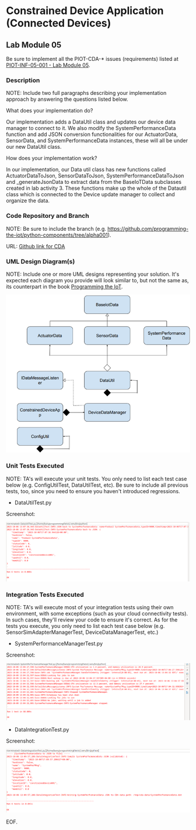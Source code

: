 # Constrained Device Application (Connected Devices)

## Lab Module 05

Be sure to implement all the PIOT-CDA-* issues (requirements) listed at [PIOT-INF-05-001 - Lab Module 05](https://github.com/orgs/programming-the-iot/projects/1#column-10488421).

### Description

NOTE: Include two full paragraphs describing your implementation approach by answering the questions listed below.

What does your implementation do? 

Our implementation adds a DataUtil class and updates our device data manager to connect to it. We also modify the SystemPerformanceData function and add JSON conversion functionalities for our ActuatorData, SensorData, and SystemPerformanceData instances, these will all be under our new DataUtil class.

How does your implementation work?

In our implementation, our Data util class has new functions called ActuatorDataToJson, SensorDataToJson, SystemPerformanceDataToJson and _generateJsonData to extract data from the BaseIoTData subclasses created in lab activity 3. These functions make up the whole of the Datautil class which is connected to the Device update manager to collect and organize the data. 
### Code Repository and Branch

NOTE: Be sure to include the branch (e.g. https://github.com/programming-the-iot/python-components/tree/alpha001).

URL: [Github link for CDA](https://github.com/BanSuth/piot-python-components/tree/labmodule05)

### UML Design Diagram(s)

NOTE: Include one or more UML designs representing your solution. It's expected each
diagram you provide will look similar to, but not the same as, its counterpart in the
book [Programming the IoT](https://learning.oreilly.com/library/view/programming-the-internet/9781492081401/).

![CDA Image](Images/CDA/CDA_UML.png)

### Unit Tests Executed

NOTE: TA's will execute your unit tests. You only need to list each test case below
(e.g. ConfigUtilTest, DataUtilTest, etc). Be sure to include all previous tests, too,
since you need to ensure you haven't introduced regressions.

- DataUtilTest.py 

Screenshot: 

![DataUtilTest](Images/CDA/DataUtilTest_UNIT.PNG)

### Integration Tests Executed

NOTE: TA's will execute most of your integration tests using their own environment, with
some exceptions (such as your cloud connectivity tests). In such cases, they'll review
your code to ensure it's correct. As for the tests you execute, you only need to list each
test case below (e.g. SensorSimAdapterManagerTest, DeviceDataManagerTest, etc.)

- SystemPerformanceManagerTest.py

Screenshot: 

![DataUtilTest](Images/CDA/SystemPerformanceManagerTest_INT.PNG)

- DataIntegrationTest.py

Screenshot: 

![DataIntegrationTest](Images/CDA/DataIntegrationTest_INT.PNG)



EOF.
